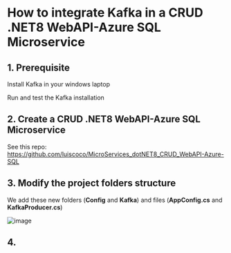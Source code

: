 # How to integrate Kafka in a CRUD .NET8 WebAPI-Azure SQL Microservice

## 1. Prerequisite

Install Kafka in your windows laptop

Run and test the Kafka installation

## 2. Create a CRUD .NET8 WebAPI-Azure SQL Microservice

See this repo: https://github.com/luiscoco/MicroServices_dotNET8_CRUD_WebAPI-Azure-SQL

## 3. Modify the project folders structure

We add these new folders (**Config** and **Kafka**) and files (**AppConfig.cs** and **KafkaProducer.cs**)

![image](https://github.com/luiscoco/MicroServices-Kafka_dotNET8_CRUD_WebAPI-Azure-SQL/assets/32194879/4efcbeec-6284-41fc-b356-1ff136e25206)



## 4.  




